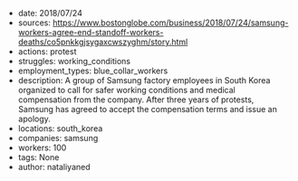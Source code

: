 - date: 2018/07/24
- sources: https://www.bostonglobe.com/business/2018/07/24/samsung-workers-agree-end-standoff-workers-deaths/co5pnkkgjsygaxcwszyghm/story.html
- actions: protest
- struggles: working_conditions
- employment_types: blue_collar_workers
- description: A group of Samsung factory employees in South Korea organized to call for safer working conditions and medical compensation from the company. After three years of protests, Samsung has agreed to accept the compensation terms and issue an apology.
- locations: south_korea
- companies: samsung
- workers: 100
- tags: None
- author: nataliyaned
